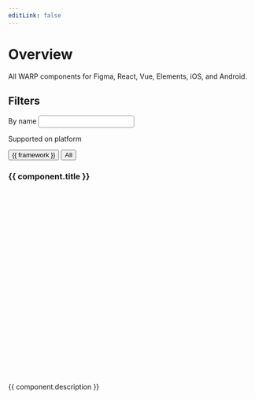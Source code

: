 ```yaml
---
editLink: false
---
```


<script setup>
import { ref, computed } from 'vue';

// Import all JSON data
const components = import.meta.glob('./*/data.json', { eager: true });
const baseUrl = import.meta.env.BASE_URL || '/'; // Fallback to '/' if BASE_URL is undefined

// Clean up the base URL to avoid double slashes
const cleanBaseUrl = baseUrl.replace(/\/+$/, ''); // Remove trailing slashes

// Map JSON data to include href and correct paths, and add image path for placeholder.svg
const componentData = Object.keys(components).map(path => {
  const folderPath = path.replace('/data.json', '').replace(/^\.\/+/, '');

  return {
    ...components[path].default,
    href: `${cleanBaseUrl}/components/${folderPath}`, // Full path for href
    // Full path for image, ensuring it's based on BASE_URL to work in production
    imagePath: `${cleanBaseUrl}/components/${folderPath}/placeholder.svg`.replace(/\/\.\//g, '/'),
  };
});

// Reactive variables for query and selected frameworks
const query = ref('');
const selectedFrameworks = ref([]);

// Extract unique framework names
const frameworkNames = computed(() => {
  const names = new Set();
  componentData.forEach(component => {
    component.frameworks.forEach(framework => {
      names.add(framework.name);
    });
  });
  return Array.from(names);
});

// Computed property to filter components based on query and selected frameworks
const filteredComponents = computed(() => {
  const lowerQuery = query.value.toLowerCase();
  const frameworks = selectedFrameworks.value;

  return componentData.filter(component => {
    const matchesQuery = component.title.toLowerCase().includes(lowerQuery);
    const matchesFramework = frameworks.length === 0 ||
      frameworks.every(framework =>
        component.frameworks.some(componentFramework => componentFramework.name === framework)
      );
    return matchesQuery && matchesFramework;
  });
});

// Function to handle button clicks
const toggleFramework = (framework) => {
  if (selectedFrameworks.value.includes(framework)) {
    selectedFrameworks.value = selectedFrameworks.value.filter(f => f !== framework);
  } else {
    selectedFrameworks.value.push(framework);
  }
};

// Function to handle "All" button click
const showAll = () => {
  selectedFrameworks.value = [];
};
</script>

<style>
  /* remove these to custom.css and replace with warp-doc color tokens */
  :root{
    --w-border: #999;
    --w-border-focus: #00F;
    --w-button-bg: #eee;
    --w-button-bg-active: #333;
    --w-text: #333;
    --w-text-inverted: #eee;
    --w-border-radius: 4px;
    --w-panel-bg: #f9f9f9;
    --w-input-bg: #fff;
  }
  /* set up as custom default styling somewhere else, default.css perhaps?  */
  .input-text{
    border: 1px solid var(--w-border);
    color: var(--w-text);
    padding: 4px 8px;
    border-radius: var(--w-border-radius);
    background-color: var(--w-input-bg);
  }
  .input-text:focus{
    border: 1px solid var(--w-border-focus);
  }
  .button{
    background-color: var(--w-button-bg);
    color: var(--w-text);
    padding: 4px 8px;
    border-radius: var(--w-border-radius);
  }
  .button-active{
    background-color: var(--w-button-bg-active);
    color: var(--w-text-inverted);
  }
  .button:focus{
    outline:1px solid red;
  }
</style>



# Overview
All WARP components for Figma, React, Vue, Elements, iOS, and Android.

## Filters
<section>
  <div class="p-16 rounded-8 mb-16"  style="background-color: var(--vp-c-bg-soft);">
    <div class="pt-8 mb-16">
      <!-- Input field for text filtering -->
      <label class="block bold" for="filter-input">By name</label>
      <input
        v-model="query"
        name="filter-input"
        class="input-text"
      />
    </div>
    <p class="block bold mb-4!">Supported on platform</p>
    <!-- Row of buttons for framework filtering -->
    <div class="flex flex-wrap mb-16 gap-4 align-right">
      <button
        v-for="framework in frameworkNames"
        :key="framework"
        @click="toggleFramework(framework)"
        :class="[
          'button',
          selectedFrameworks.includes(framework)
            ? 'button-active'
            : ''
        ]"
      >
        {{ framework }}
      </button>
      <button
        @click="showAll"
        :class="[
          'button',
          selectedFrameworks.length === 0
            ? 'button-active'
            : ''
        ]"
      >
        All
      </button>
    </div>
  </div>

  <!-- Display filtered components -->
  <cards class="grid grid-cols-1 sm:grid-cols-3 gap-12" >
    <card
      v-for="component in filteredComponents"
      :key="component.title"
      class="flex flex-col border border-gray-200 rounded-md shadow-sm"
      style="background-color: var(--vp-c-muted-bg)"
    >
      <h3 class="h4 text-m! static! mt-16! mx-16!">
        <a
          :href="component.href"
          class="block before:content-empty before:absolute before:top-0 before:right-0 before:bottom-0 before:left-0 focus:outline-0"
        >
          {{ component.title }}
        </a>
      </h3>
      <div class="order-first" style="aspect-ratio:4/3; display: flex; justify-content: center; align-items: center; background-color: var(--vp-c-bg-soft);">
      <img class="max-w-[80%] max-h-[80%]"
        :src="component.imagePath"
        :alt="component.image?.alt || 'Component as a wireframe'"
      />
      </div>
      <p class="m-16! text-s">{{ component.description }}</p>
    </card>
  </cards>
</section>

